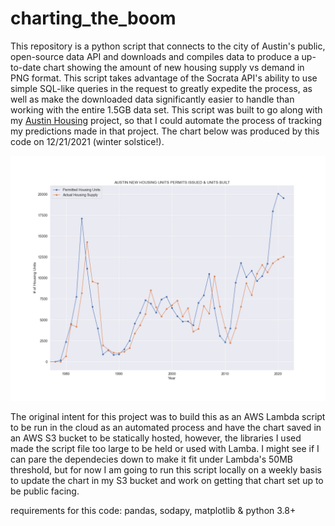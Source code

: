 # charting_the_boom

This repository is a python script that connects to the city of Austin's public, open-source data API and downloads and compiles data to produce a up-to-date chart showing the amount of new housing supply vs demand in PNG format. This script takes advantage of the Socrata API's ability to use simple SQL-like queries in the request to greatly expedite the process, as well as make the downloaded data significantly easier to handle than working with the entire 1.5GB data set. This script was built to go along with my [Austin Housing](https://nathaniel-j.github.io/Austin-Building-Boom/) project, so that I could automate the process of tracking my predictions made in that project. The chart below was produced by this code on 12/21/2021 (winter solstice!).


![chart](chart.png)

The original intent for this project was to build this as an AWS Lambda script to be run in the cloud as an automated process and have the chart saved in an AWS S3 bucket to be statically hosted, however, the libraries I used made the script file too large to be held or used with Lamba. I might see if I can pare the dependecies down to make it fit under Lambda's 50MB threshold, but for now I am going to run this script locally on a weekly basis to update the chart in my S3 bucket and work on getting that chart set up to be public facing. 

requirements for this code:
pandas, sodapy, matplotlib & python 3.8+ 
